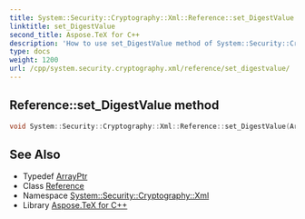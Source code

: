 ```yaml
---
title: System::Security::Cryptography::Xml::Reference::set_DigestValue method
linktitle: set_DigestValue
second_title: Aspose.TeX for C++
description: 'How to use set_DigestValue method of System::Security::Cryptography::Xml::Reference class in C++.'
type: docs
weight: 1200
url: /cpp/system.security.cryptography.xml/reference/set_digestvalue/
---
```

## Reference::set_DigestValue method




```cpp
void System::Security::Cryptography::Xml::Reference::set_DigestValue(ArrayPtr<uint8_t> value)
```

## See Also

* Typedef [ArrayPtr](../../../system/arrayptr/)
* Class [Reference](../)
* Namespace [System::Security::Cryptography::Xml](../../)
* Library [Aspose.TeX for C++](../../../)
